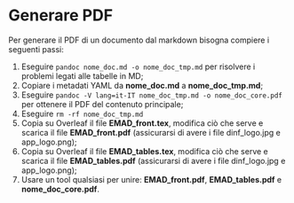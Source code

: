 # Generare PDF

Per generare il PDF di un documento dal markdown bisogna compiere i seguenti passi:

1. Eseguire `pandoc nome_doc.md -o nome_doc_tmp.md` per risolvere i problemi legati alle tabelle in MD;
2. Copiare i metadati YAML da **nome_doc.md** a **nome_doc_tmp.md**;
3. Eseguire `pandoc -V lang=it-IT nome_doc_tmp.md -o nome_doc_core.pdf` per ottenere il PDF del contenuto principale;
4. Eseguire `rm -rf nome_doc_tmp.md`
5. Copia su Overleaf il file **EMAD_front.tex**, modifica ciò che serve e scarica il file **EMAD_front.pdf** (assicurarsi di avere i file dinf_logo.jpg e app_logo.png);
6. Copia su Overleaf il file **EMAD_tables.tex**, modifica ciò che serve e scarica il file **EMAD_tables.pdf** (assicurarsi di avere i file dinf_logo.jpg e app_logo.png);
7. Usare un tool qualsiasi per unire: **EMAD_front.pdf**, **EMAD_tables.pdf** e **nome_doc_core.pdf**.